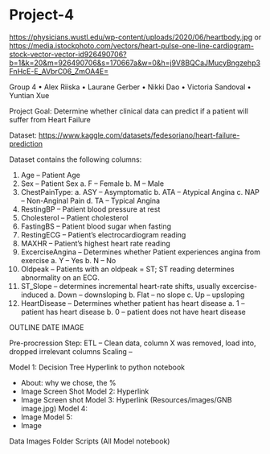 # Project-4



https://physicians.wustl.edu/wp-content/uploads/2020/06/heartbody.jpg
or
https://media.istockphoto.com/vectors/heart-pulse-one-line-cardiogram-stock-vector-vector-id926490706?b=1&k=20&m=926490706&s=170667a&w=0&h=j9V8BQCaJMucyBngzehp3FnHcE-E_AVbrC06_ZmOA4E=

Group 4
•	Alex Riiska
•	Laurane Gerber
•	Nikki Dao
•	Victoria Sandoval
•	Yuntian Xue

Project Goal: Determine whether clinical data can predict if a patient will suffer from Heart Failure

Dataset: https://www.kaggle.com/datasets/fedesoriano/heart-failure-prediction

Dataset contains the following columns:
1.	Age – Patient Age 
2.	Sex – Patient Sex
a.	F – Female
b.	M – Male
3.	ChestPainType:
a.	ASY – Asymptomatic
b.	ATA – Atypical Angina
c.	NAP – Non-Anginal Pain
d.	TA – Typical Angina
4.	RestingBP – Patient blood pressure at rest
5.	Cholesterol – Patient cholesterol
6.	FastingBS – Patient blood sugar when fasting
7.	RestingECG – Patient’s electrocardiogram reading
8.	MAXHR – Patient’s highest heart rate reading
9.	ExcerciseAngina – Determines whether Patient experiences angina from exercise
a.	Y – Yes
b.	N – No
10.	Oldpeak – Patients with an oldpeak = ST; ST reading determines abnormality on an ECG.
11.	ST_Slope – determines incremental heart-rate shifts, usually excercise-induced
a.	Down – downsloping
b.	Flat – no slope
c.	Up – upsloping
12.	HeartDisease – Determines whether patient has heart disease
a.	1 – patient has heart disease
b.	0 – patient does not have heart disease



OUTLINE DATE IMAGE

Pre-procression Step: 
ETL – Clean data, column X was removed, load into, dropped irrelevant columns
Scaling –  

Model 1: Decision Tree Hyperlink to python notebook
-	About: why we chose, the %
-	Image Screen Shot
Model 2: Hyperlink
-	Image Screen shot
Model 3: Hyperlink
(Resources/images/GNB image.jpg)
Model 4: 
-	Image
Model 5:
-	Image

Data
Images Folder
Scripts (All Model notebook)

